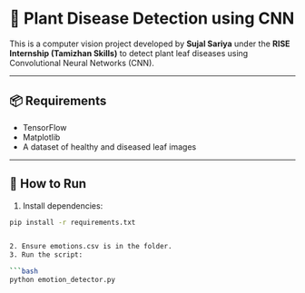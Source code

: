 # 🌿 Plant Disease Detection using CNN

This is a computer vision project developed by **Sujal Sariya** under the **RISE Internship (Tamizhan Skills)** to detect plant leaf diseases using Convolutional Neural Networks (CNN).

---

## 📦 Requirements

- TensorFlow
- Matplotlib
- A dataset of healthy and diseased leaf images

---
## 🚀 How to Run

1. Install dependencies:

```bash
pip install -r requirements.txt


2. Ensure emotions.csv is in the folder.
3. Run the script:

```bash
python emotion_detector.py
